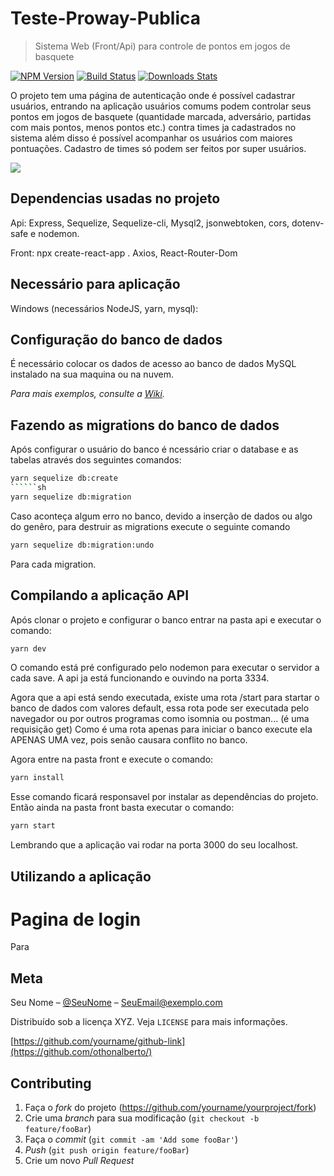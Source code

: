 # Teste-Proway-Publica
> Sistema Web (Front/Api) para controle de pontos em jogos de basquete

[![NPM Version][npm-image]][npm-url]
[![Build Status][travis-image]][travis-url]
[![Downloads Stats][npm-downloads]][npm-url]

O projeto tem uma página de autenticação onde é possível cadastrar usuários, entrando na aplicação usuários comums podem controlar seus pontos em jogos de basquete (quantidade marcada, adversário, partidas com mais pontos, menos pontos etc.) contra times ja cadastrados no sistema além disso é possível acompanhar os usuários com maiores pontuações. Cadastro de times só podem ser feitos por super usuários.

![](../header.png)

## Dependencias usadas no projeto

Api: Express, Sequelize, Sequelize-cli, Mysql2, jsonwebtoken, cors, dotenv-safe e nodemon.

Front: npx create-react-app . Axios, React-Router-Dom

## Necessário para aplicação

Windows (necessários NodeJS, yarn, mysql):

## Configuração do banco de dados

É necessário colocar os dados de acesso ao banco de dados MySQL instalado na sua maquina ou na nuvem.

_Para mais exemplos, consulte a [Wiki][wiki]._ 

## Fazendo as migrations do banco de dados

Após configurar o usuário do banco é ncessário criar o database e as tabelas através dos seguintes comandos:

```sh
yarn sequelize db:create
``````sh
yarn sequelize db:migration
```

Caso aconteça algum erro no banco, devido a inserção de dados ou algo do genêro, para destruir as migrations execute o seguinte comando

```sh
yarn sequelize db:migration:undo
```
Para cada migration.

## Compilando a aplicação API

Após clonar o projeto e configurar o banco entrar na pasta api e executar o comando:

```sh
yarn dev
```
O comando está pré configurado pelo nodemon para executar o servidor a cada save.
A api ja está funcionando e ouvindo na porta 3334.

Agora que a api está sendo executada, existe uma rota /start para startar o banco de dados com valores default, essa rota pode ser executada pelo navegador ou por outros programas como isomnia ou postman... (é uma requisição get)
Como é uma rota apenas para iniciar o banco execute ela APENAS UMA vez, pois senão causara conflito no banco.

Agora entre na pasta front e execute o comando:

```sh
yarn install
```
Esse comando ficará responsavel por instalar as dependências do projeto.
Então ainda na pasta front basta executar o comando:

```sh
yarn start
```

Lembrando que a aplicação vai rodar na porta 3000 do seu localhost.

## Utilizando a aplicação

# Pagina de login

Para

## Meta

Seu Nome – [@SeuNome](https://twitter.com/...) – SeuEmail@exemplo.com

Distribuído sob a licença XYZ. Veja `LICENSE` para mais informações.

[https://github.com/yourname/github-link](https://github.com/othonalberto/)

## Contributing

1. Faça o _fork_ do projeto (<https://github.com/yourname/yourproject/fork>)
2. Crie uma _branch_ para sua modificação (`git checkout -b feature/fooBar`)
3. Faça o _commit_ (`git commit -am 'Add some fooBar'`)
4. _Push_ (`git push origin feature/fooBar`)
5. Crie um novo _Pull Request_

[npm-image]: https://img.shields.io/npm/v/datadog-metrics.svg?style=flat-square
[npm-url]: https://npmjs.org/package/datadog-metrics
[npm-downloads]: https://img.shields.io/npm/dm/datadog-metrics.svg?style=flat-square
[travis-image]: https://img.shields.io/travis/dbader/node-datadog-metrics/master.svg?style=flat-square
[travis-url]: https://travis-ci.org/dbader/node-datadog-metrics
[wiki]: https://github.com/seunome/seuprojeto/wiki

